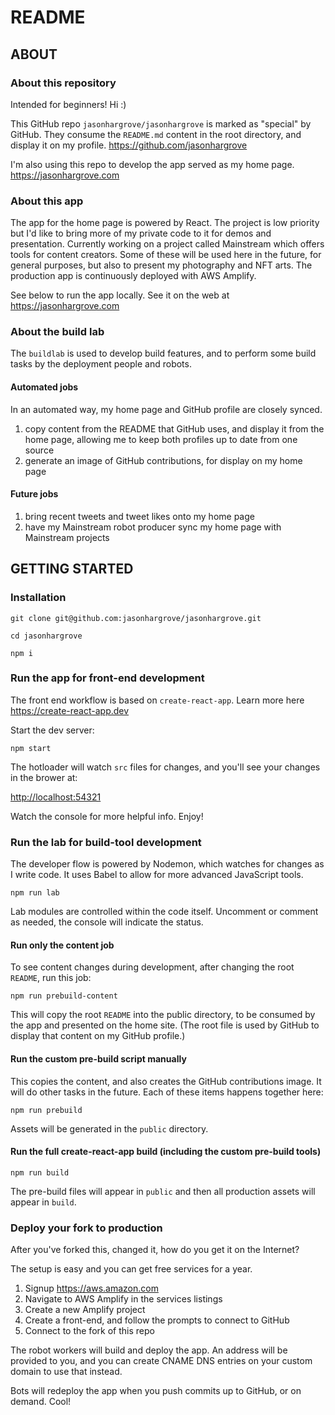README
===============

## ABOUT

### About this repository

Intended for beginners! Hi :)

This GitHub repo `jasonhargrove/jasonhargrove` is marked as "special" by GitHub. They consume the `README.md` content in the root directory, and display it on my profile. <https://github.com/jasonhargrove>

I'm also using this repo to develop the app served as my home page. <https://jasonhargrove.com>

### About this app

The app for the home page is powered by React. The project is low priority but I'd like to bring more of my private code to it for demos and presentation. Currently working on a project called Mainstream which offers tools for content creators. Some of these will be used here in the future, for general purposes, but also to present my photography and NFT arts. The production app is continuously deployed with AWS Amplify.

See below to run the app locally. See it on the web at <https://jasonhargrove.com>

### About the build lab

The `buildlab` is used to develop build features, and to perform some build tasks by the deployment people and robots.

#### Automated jobs

In an automated way, my home page and GitHub profile are closely synced.

1) copy content from the README that GitHub uses, and display it from the home page, allowing me to keep both profiles up to date from one source
2) generate an image of GitHub contributions, for display on my home page

#### Future jobs

1) bring recent tweets and tweet likes onto my home page
2) have my Mainstream robot producer sync my home page with Mainstream projects

## GETTING STARTED

### Installation

```
git clone git@github.com:jasonhargrove/jasonhargrove.git
```

```
cd jasonhargrove
```

```
npm i
```

### Run the app for front-end development

The front end workflow is based on `create-react-app`. Learn more here <https://create-react-app.dev>

Start the dev server:

```
npm start
```

The hotloader will watch `src` files for changes, and you'll see your changes in the brower at:

<http://localhost:54321>

Watch the console for more helpful info. Enjoy!


### Run the lab for build-tool development

The developer flow is powered by Nodemon, which watches for changes as I write code. It uses Babel to allow for more advanced JavaScript tools.

```
npm run lab
```

Lab modules are controlled within the code itself. Uncomment or comment as needed, the console will indicate the status.

#### Run only the content job

To see content changes during development, after changing the root `README`, run this job:

```
npm run prebuild-content
```

This will copy the root `README` into the public directory, to be consumed by the app and presented on the home site. (The root file is used by GitHub to display that content on my GitHub profile.)

#### Run the custom pre-build script manually

This copies the content, and also creates the GitHub contributions image. It will do other tasks in the future. Each of these items happens together here:

```
npm run prebuild
```

Assets will be generated in the `public` directory.

#### Run the full create-react-app build (including the custom pre-build tools)

```
npm run build
```

The pre-build files will appear in `public` and then all production assets will appear in `build`.

### Deploy your fork to production

After you've forked this, changed it, how do you get it on the Internet?

The setup is easy and you can get free services for a year.

1. Signup <https://aws.amazon.com>
2. Navigate to AWS Amplify in the services listings
3. Create a new Amplify project
4. Create a front-end, and follow the prompts to connect to GitHub
5. Connect to the fork of this repo

The robot workers will build and deploy the app. An address will be provided to you, and you can create CNAME DNS entries on your custom domain to use that instead.

Bots will redeploy the app when you push commits up to GitHub, or on demand. Cool!
